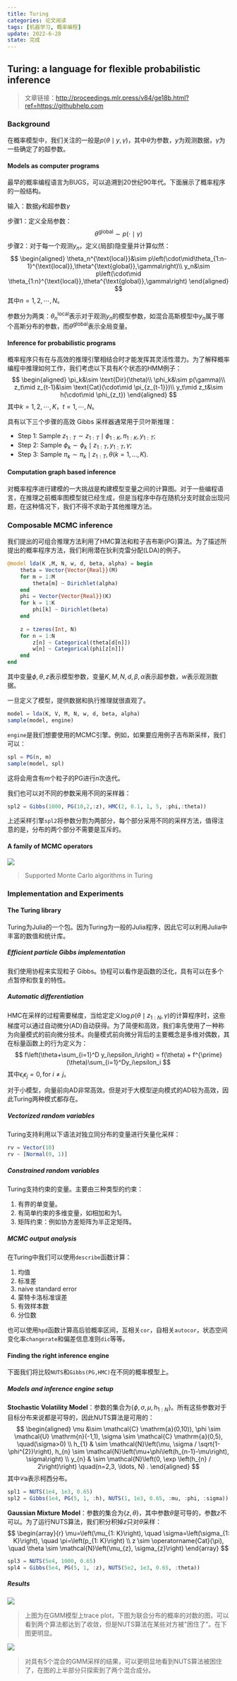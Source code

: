 ```yaml
---
title: Turing
categories: 论文阅读
tags: [机器学习, 概率编程]
update: 2022-6-28
state: 完成
---
```

## Turing: a language for flexible probabilistic inference

> 文章链接：http://proceedings.mlr.press/v84/ge18b.html?ref=https://githubhelp.com

### Background

在概率模型中，我们关注的一般是$p(\theta\mid y,\gamma)$，其中$\theta$为参数，$y$为观测数据，$\gamma$为一些确定了的超参数。

#### Models as computer programs

最早的概率编程语言为BUGS，可以追溯到20世纪90年代。下面展示了概率程序的一般结构。

输入：数据$y$和超参数$\gamma$

步骤1：定义全局参数：
$$
\theta^{\text{global}}\sim p(\cdot\mid \gamma)
$$
步骤2：对于每一个观测$y_n$，定义(局部)隐变量并计算似然：
$$
\begin{aligned}
\theta_n^{\text{local}}&\sim p\left(\cdot\mid\theta_{1:n-1}^{\text{local}},\theta^{\text{global}},\gamma\right)\\
y_n&\sim p\left(\cdot\mid \theta_{1:n}^{\text{local}},\theta^{\text{global}},\gamma\right)
\end{aligned}
$$
其中$n=1,2,\cdots,N$。

参数分为两类：$\theta_n^{\text{local}}$表示对于观测$y_n$的模型参数，如混合高斯模型中$y_n$属于哪个高斯分布的参数，而$\theta^{\text{global}}$表示全局变量。

#### Inference for probabilistic programs

概率程序只有在与高效的推理引擎相结合时才能发挥其灵活性潜力。为了解释概率编程中推理如何工作，我们考虑以下具有$K$个状态的HMM例子：
$$
\begin{aligned}
\pi_k&\sim \text{Dir}(\theta)\\
\phi_k&\sim p(\gamma)\\
z_t\mid z_{t-1}&\sim \text{Cat}(\cdot\mid \pi_{z_{t-1}})\\
y_t\mid z_t&\sim h(\cdot\mid \phi_{z_t})
\end{aligned}
$$
其中$k = 1,2,\cdots,K$，$t = 1,\cdots,N$。

具有以下三个步骤的高效 Gibbs 采样器通常用于贝叶斯推理：

+ Step 1: Sample $z_{1: T} \sim z_{1: T} \mid \phi_{1: K}, \pi_{1: K}, y_{1: T} ;$
+ Step 2: Sample $\phi_{k} \sim \phi_{k} \mid z_{1: T}, y_{1: T}, \gamma$;
+ Step 3: Sample $\pi_{k} \sim \pi_{k} \mid z_{1: T}, \theta(k=1, \ldots, K)$.



#### Computation graph based inference

对概率程序进行建模的一大挑战是构建模型变量之间的计算图。对于一些编程语言，在推理之前概率图模型就已经生成，但是当程序中存在随机分支时就会出现问题，在这种情况下，我们不得不求助于其他推理方法。

### Composable MCMC inference

我们提出的可组合推理方法利用了HMC算法和粒子吉布斯(PG)算法。为了描述所提出的概率程序方法，我们利用潜在狄利克雷分配(LDA)的例子。

~~~julia
@model lda(K ,M, N, w, d, beta, alpha) = begin
    theta = Vector{Vector{Real}}(M)
    for m = 1:M
        theta[m] ~ Dirichlet(alpha)
    end
    phi = Vector{Vector{Real}}(K)
    for k = 1:K
        phi[k] ~ Dirichlet(beta)
    end
    
    z = tzeros(Int, N)
    for n = 1:N
        z[n] ~ Categorical(theta[d[n]])
        w[n] ~ Categorical(phi[z[n]])
    end
end
~~~

其中变量$\phi,\theta,z$表示模型参数，变量$K,M,N,d,\beta,\alpha$表示超参数，$w$表示观测数据。

一旦定义了模型，提供数据和执行推理就很直观了。

~~~julia
model = lda(K, V, M, N, w, d, beta, alpha)
sample(model, engine)
~~~

`engine`是我们想要使用的MCMC引擎。例如，如果要应用例子吉布斯采样，我们可以：

~~~julia
spl = PG(n, m)
sample(model, spl)
~~~

这将会用含有$m$个粒子的PG进行$n$次迭代。

我们也可以对不同的参数采用不同的采样器：

~~~julia
spl2 = Gibbs(1000, PG(10,2,:z), HMC(2, 0.1, 1, 5, :phi,:theta))
~~~

上述采样引擎`spl2`将参数分割为两部分，每个部分采用不同的采样方法，值得注意的是，分布的两个部分不需要是互斥的。

#### A family of MCMC operators

![](1.jpg)

> Supported Monte Carlo algorithms in Turing

### Implementation and Experiments

#### The Turing library

Turing为Julia的一个包。因为Turing为一般的Julia程序，因此它可以利用Julia中丰富的数值和统计库。

##### Efficient particle Gibbs implementation

我们使用协程来实现粒子 Gibbs。协程可以看作是函数的泛化，具有可以在多个点暂停和恢复的特性。

##### Automatic differentiation

HMC在采样的过程需要梯度，当给定定义$\log p(\theta\mid z_{1:N},\gamma)$的计算程序时，这些梯度可以通过自动微分(AD)自动获得。为了简便和高效，我们率先使用了一种称为向量模式的前向微分技术。向量模式前向微分背后的主要概念是多维对偶数，其在标量函数上的行为定义为：
$$
f\left(\theta+\sum_{i=1}^D y_i\epsilon_i\right) = f(\theta) + f^{\prime}(\theta)\sum_{i=1}^Dy_i\epsilon_i
$$
其中$\epsilon_i\epsilon_j=0,\text{for }i\neq j$。

对于小模型，向量前向AD非常高效。但是对于大模型逆向模式的AD较为高效，因此Turing两种模式都存在。

##### Vectorized random variables

Turing支持利用以下语法对独立同分布的变量进行矢量化采样：

~~~julia
rv = Vector(10)
rv ~ [Normal(0, 1)]
~~~

##### Constrained random variables

Turing支持约束的变量。主要由三种类型的约束：

1. 有界的单变量。
2. 有简单约束的多维变量，如相加和为$1$。
3. 矩阵约束：例如协方差矩阵为半正定矩阵。

##### MCMC output analysis

在Turing中我们可以使用`describe`函数计算：

1. 均值
2. 标准差
3. naive standard error
4. 蒙特卡洛标准误差
5. 有效样本数
6. 分位数

也可以使用`hpd`函数计算高后验概率区间，互相关`cor`，自相关`autocor`，状态空间变化率`changerate`和偏差信息准则`dic`等等。

#### Finding the right inference engine

下面我们将比较`NUTS`和`Gibbs(PG,HMC)`在不同的概率模型上。

##### Models and inference engine setup

**Stochastic Volatility Model**：参数的集合为$\{\phi,\sigma,\mu,h_{1:N}\}$。所有这些参数对于目标分布来说都是可导的，因此NUTS算法是可用的：
$$
\begin{aligned}
\mu &\sim \mathcal{C} \mathrm{a}(0,10)), \phi \sim \mathcal{U} \mathrm{n}(-1,1), \sigma \sim \mathcal{C} \mathrm{a}(0,5), \quad(\sigma>0) \\
h_{1} & \sim \mathcal{N}\left(\mu, \sigma / \sqrt{1-\phi^{2}}\right), h_{n} \sim \mathcal{N}\left(\mu+\phi\left(h_{n-1}-\mu\right), \sigma\right) \\
y_{n} & \sim \mathcal{N}\left(0, \exp \left(h_{n} / 2\right)\right) \quad(n=2,3, \ldots, N) .
\end{aligned}
$$
其中$\mathcal{C}\mathrm{a}$表示柯西分布。

~~~julia
spl1 = NUTS(1e4, 1e3, 0.65)
spl2 = Gibbs(1e4, PG(5, 1, :h), NUTS(1, 1e3, 0.65, :mu, :phi, :sigma))
~~~

**Gaussian Mixture Model**：参数的集合为$\{z,\theta\}$，其中参数$\theta$是可导的，参数$z$不可以。为了运行NUTS算法，我们积分积掉$z$只对$\theta$采样：
$$
\begin{array}{r}
\mu=\left(\mu_{1: K}\right), \quad \sigma=\left(\sigma_{1: K}\right), \quad \pi=\left(p_{1: K}\right) \\
z \sim \operatorname{Cat}(\pi), \quad \theta \sim \mathcal{N}\left(\mu_{z}, \sigma_{z}\right)
\end{array}
$$

~~~julia
spl3 = NUTS(5e4, 1000, 0.65)
spl4 = Gibbs(5e4, PG(5, 1, :z), NUTS(5e2, 1e3, 0.65, :theta))
~~~

##### Results

![](2.jpg)

> 上图为在GMM模型上trace plot，下图为联合分布的概率的对数的图，可以看到两个算法都达到了收敛，但是NUTS算法在某些对方被"困住了"。在下图更明显。

![](3.jpg)

> 对具有$5$个混合的GMM采样的结果，可以更明显地看到NUTS算法被困住了，在图的上半部分只探索到了两个混合成分。



